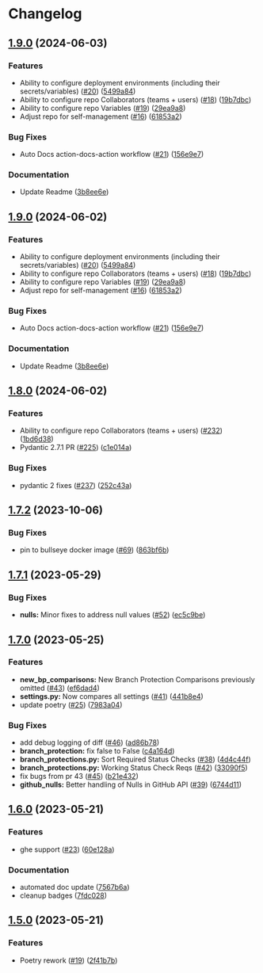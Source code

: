 # Changelog

## [1.9.0](https://github.com/actuarysailor/gha-repo-manager/compare/v1.8.0...v1.9.0) (2024-06-03)


### Features

* Ability to configure deployment environments (including their secrets/variables) ([#20](https://github.com/actuarysailor/gha-repo-manager/issues/20)) ([5499a84](https://github.com/actuarysailor/gha-repo-manager/commit/5499a84c9691f7d3d19f0895cacbd865ebfc6c8c))
* Ability to configure repo Collaborators (teams + users) ([#18](https://github.com/actuarysailor/gha-repo-manager/issues/18)) ([19b7dbc](https://github.com/actuarysailor/gha-repo-manager/commit/19b7dbcf2bef348226efa95f394a645c14a91f2e))
* Ability to configure repo Variables ([#19](https://github.com/actuarysailor/gha-repo-manager/issues/19)) ([29ea9a8](https://github.com/actuarysailor/gha-repo-manager/commit/29ea9a8646761be6d238b18d8c77b741636e7403))
* Adjust repo for self-management ([#16](https://github.com/actuarysailor/gha-repo-manager/issues/16)) ([61853a2](https://github.com/actuarysailor/gha-repo-manager/commit/61853a2861df6ff3084e45e9fef5b67de5a7969d))


### Bug Fixes

* Auto Docs action-docs-action workflow ([#21](https://github.com/actuarysailor/gha-repo-manager/issues/21)) ([156e9e7](https://github.com/actuarysailor/gha-repo-manager/commit/156e9e78b3f33aa0e895e87653ba7fedb042e3ff))


### Documentation

* Update Readme ([3b8ee6e](https://github.com/actuarysailor/gha-repo-manager/commit/3b8ee6eb48373ae615718c6a1199e697c1e11052))

## [1.9.0](https://github.com/actuarysailor/gha-repo-manager/compare/v1.8.0...v1.9.0) (2024-06-02)


### Features

* Ability to configure deployment environments (including their secrets/variables) ([#20](https://github.com/actuarysailor/gha-repo-manager/issues/20)) ([5499a84](https://github.com/actuarysailor/gha-repo-manager/commit/5499a84c9691f7d3d19f0895cacbd865ebfc6c8c))
* Ability to configure repo Collaborators (teams + users) ([#18](https://github.com/actuarysailor/gha-repo-manager/issues/18)) ([19b7dbc](https://github.com/actuarysailor/gha-repo-manager/commit/19b7dbcf2bef348226efa95f394a645c14a91f2e))
* Ability to configure repo Variables ([#19](https://github.com/actuarysailor/gha-repo-manager/issues/19)) ([29ea9a8](https://github.com/actuarysailor/gha-repo-manager/commit/29ea9a8646761be6d238b18d8c77b741636e7403))
* Adjust repo for self-management ([#16](https://github.com/actuarysailor/gha-repo-manager/issues/16)) ([61853a2](https://github.com/actuarysailor/gha-repo-manager/commit/61853a2861df6ff3084e45e9fef5b67de5a7969d))


### Bug Fixes

* Auto Docs action-docs-action workflow ([#21](https://github.com/actuarysailor/gha-repo-manager/issues/21)) ([156e9e7](https://github.com/actuarysailor/gha-repo-manager/commit/156e9e78b3f33aa0e895e87653ba7fedb042e3ff))


### Documentation

* Update Readme ([3b8ee6e](https://github.com/actuarysailor/gha-repo-manager/commit/3b8ee6eb48373ae615718c6a1199e697c1e11052))

## [1.8.0](https://github.com/andrewthetechie/gha-repo-manager/compare/v1.7.2...v1.8.0) (2024-06-02)


### Features

* Ability to configure repo Collaborators (teams + users) ([#232](https://github.com/andrewthetechie/gha-repo-manager/issues/232)) ([1bd6d38](https://github.com/andrewthetechie/gha-repo-manager/commit/1bd6d382c795e30990b71a202981e40c4cde323a))
* Pydantic 2.7.1 PR ([#225](https://github.com/andrewthetechie/gha-repo-manager/issues/225)) ([c1e014a](https://github.com/andrewthetechie/gha-repo-manager/commit/c1e014adcf31bafbcd7b29087ebd4e4a4b052ee0))


### Bug Fixes

* pydantic 2 fixes ([#237](https://github.com/andrewthetechie/gha-repo-manager/issues/237)) ([252c43a](https://github.com/andrewthetechie/gha-repo-manager/commit/252c43af4de68f15ebfb70ef7292bd10b4cc0b6c))

## [1.7.2](https://github.com/andrewthetechie/gha-repo-manager/compare/v1.7.1...v1.7.2) (2023-10-06)


### Bug Fixes

* pin to bullseye docker image ([#69](https://github.com/andrewthetechie/gha-repo-manager/issues/69)) ([863bf6b](https://github.com/andrewthetechie/gha-repo-manager/commit/863bf6b257c6b32cb1284f19f604102d45abc499))

## [1.7.1](https://github.com/andrewthetechie/gha-repo-manager/compare/v1.7.0...v1.7.1) (2023-05-29)


### Bug Fixes

* **nulls:** Minor fixes to address null values ([#52](https://github.com/andrewthetechie/gha-repo-manager/issues/52)) ([ec5c9be](https://github.com/andrewthetechie/gha-repo-manager/commit/ec5c9be75600f37953800dc8a4d2ad25d1099521))

## [1.7.0](https://github.com/andrewthetechie/gha-repo-manager/compare/v1.6.0...v1.7.0) (2023-05-25)


### Features

* **new_bp_comparisons:** New Branch Protection Comparisons previously omitted ([#43](https://github.com/andrewthetechie/gha-repo-manager/issues/43)) ([ef6dad4](https://github.com/andrewthetechie/gha-repo-manager/commit/ef6dad4f17703353eab5cda8dc3a2c59fa4602e9))
* **settings.py:** Now compares all settings ([#41](https://github.com/andrewthetechie/gha-repo-manager/issues/41)) ([441b8e4](https://github.com/andrewthetechie/gha-repo-manager/commit/441b8e49c8ce09a74dc525e2808a5a74db0dd459))
* update poetry ([#25](https://github.com/andrewthetechie/gha-repo-manager/issues/25)) ([7983a04](https://github.com/andrewthetechie/gha-repo-manager/commit/7983a049789d053d343ee4c6465a5227e5995b6c))


### Bug Fixes

* add debug logging of diff ([#46](https://github.com/andrewthetechie/gha-repo-manager/issues/46)) ([ad86b78](https://github.com/andrewthetechie/gha-repo-manager/commit/ad86b7813217db76d997ab704607bc9d930599fb))
* **branch_protection:** fix false to False ([c4a164d](https://github.com/andrewthetechie/gha-repo-manager/commit/c4a164d99755b865d3b58f1fbff322fdb2b9947a))
* **branch_protections.py:** Sort Required Status Checks ([#38](https://github.com/andrewthetechie/gha-repo-manager/issues/38)) ([4d4c44f](https://github.com/andrewthetechie/gha-repo-manager/commit/4d4c44fd10847c7ecc8539e6b84701d7ddd2e439))
* **branch_protections.py:** Working Status Check Reqs ([#42](https://github.com/andrewthetechie/gha-repo-manager/issues/42)) ([33090f5](https://github.com/andrewthetechie/gha-repo-manager/commit/33090f570282feb6866c73f41ab2a90ac6556d43))
* fix bugs from pr 43 ([#45](https://github.com/andrewthetechie/gha-repo-manager/issues/45)) ([b21e432](https://github.com/andrewthetechie/gha-repo-manager/commit/b21e4323ff9409093c0f559dc508232903f538fa))
* **github_nulls:** Better handling of Nulls in GitHub API ([#39](https://github.com/andrewthetechie/gha-repo-manager/issues/39)) ([6744d11](https://github.com/andrewthetechie/gha-repo-manager/commit/6744d11f832826994b3eafb4bb59a0d546a3ac74))

## [1.6.0](https://github.com/andrewthetechie/gha-repo-manager/compare/v1.5.0...v1.6.0) (2023-05-21)


### Features

* ghe support ([#23](https://github.com/andrewthetechie/gha-repo-manager/issues/23)) ([60e128a](https://github.com/andrewthetechie/gha-repo-manager/commit/60e128a42d6a1da90ee5defc9a2b71d1024b4189))


### Documentation

* automated doc update ([7567b6a](https://github.com/andrewthetechie/gha-repo-manager/commit/7567b6a00c07c2976582af89923deec4b4bf8db1))
* cleanup badges ([7fdc028](https://github.com/andrewthetechie/gha-repo-manager/commit/7fdc028972a6d686392fce64491029f099483ab6))

## [1.5.0](https://github.com/andrewthetechie/gha-repo-manager/compare/v1.4.0...v1.5.0) (2023-05-21)


### Features

* Poetry rework ([#19](https://github.com/andrewthetechie/gha-repo-manager/issues/19)) ([2f41b7b](https://github.com/andrewthetechie/gha-repo-manager/commit/2f41b7be4186ae1ffb7865838191234a1df11748))
